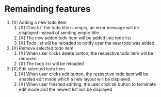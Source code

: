 # Remainding features

1. [X] Adding a new todo item
    1. [X] Check if the todo title is empty, an error message will be displayed instead of sending empty title
    2. [X] The new added todo item will be added into todo list
    3. [X] Todo list will be reloaded to notify user the new todo was added
2. [X] Remove selected todo item
    1. [X] When user clicks delete button, the respective todo item will be removed
    2. [X] The todo list will be reloaded
3. [X] Edit selected todo item
    1. [X] When user clicks edit button, the respective todo item will be enabled edit mode which a new layout will be displayed
    2. [X] When user finished editting, the user click ok button to terminate edit mode and the newest list will be displayed
